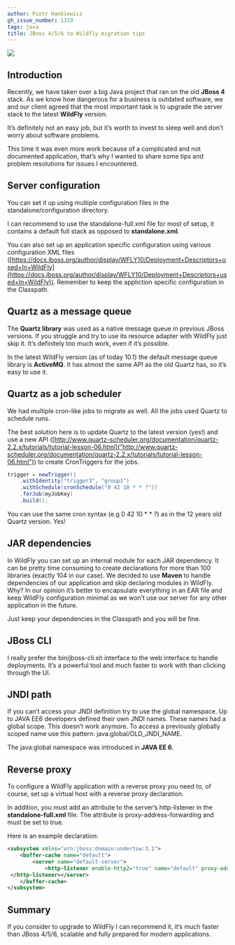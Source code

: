 ```yaml
---
author: Piotr Hankiewicz
gh_issue_number: 1319
tags: java
title: JBoss 4/5/6 to Wildfly migration tips
---
```


<img border="0" data-original-height="246" data-original-width="1089" src="/blog/2017/07/31/jboss-456-to-wildfly-migration-tips/image-0.jpeg" style="max-width: 100%;"/>

## Introduction

Recently, we have taken over a big Java project that ran on the old **JBoss 4** stack. As we know how dangerous for a business is outdated software, we and our client agreed that the most important task is to upgrade the server stack to the latest **WildFly** version.

It’s definitely not an easy job, but it’s worth to invest to sleep well and don’t worry about software problems.

This time it was even more work because of a complicated and not documented application, that’s why I wanted to share some tips and problem resolutions for issues I encountered.

## Server configuration

You can set it up using multiple configuration files in the standalone/configuration directory.

I can recommend to use the standalone-full.xml file for most of setup, it contains a default full stack as opposed to **standalone.xml**.

You can also set up an application specific configuration using various configuration XML files ([https://docs.jboss.org/author/display/WFLY10/Deployment+Descriptors+used+In+WildFly](https://docs.jboss.org/author/display/WFLY10/Deployment+Descriptors+used+In+WildFly)). Remember to keep the appliction specific configuration in the Classpath.

## Quartz as a message queue

The **Quartz library** was used as a native message queue in previous JBoss versions. If you struggle and try to use its resource adapter with WildFly just skip it. It’s definitely too much work, even if it’s possible.

In the latest WildFly version (as of today 10.1) the default message queue library is **ActiveMQ**. It has almost the same API as the old Quartz has, so it’s easy to use it.

## Quartz as a job scheduler

We had multiple cron-like jobs to migrate as well. All the jobs used Quartz to schedule runs.

The best solution here is to update Quartz to the latest version (yes!) and use a new API ([http://www.quartz-scheduler.org/documentation/quartz-2.2.x/tutorials/tutorial-lesson-06.html](”http://www.quartz-scheduler.org/documentation/quartz-2.2.x/tutorials/tutorial-lesson-06.html”)) to create CronTriggers for the jobs.

```java
trigger = newTrigger()
    .withIdentity("trigger3", "group1")
    .withSchedule(cronSchedule("0 42 10 * * ?"))
    .forJob(myJobKey)
    .build();
```

You can use the same cron syntax (e.g 0 42 10 * * ?) as in the 12 years old Quartz version. Yes!

## JAR dependencies

In WildFly you can set up an internal module for each JAR dependency. It can be pretty time consuming to create declarations for more than 100 libraries (exactly 104 in our case). We decided to use **Maven** to handle dependencies of our application and skip declaring modules in WildFly. Why? In our opinion it’s better to encapsulate everything in an EAR file and keep WildFly configuration minimal as we won’t use our server for any other application in the future.

Just keep your dependencies in the Classpath and you will be fine.

## JBoss CLI

I really prefer the bin/jboss-cli.sh interface to the web interface to handle deployments. It’s a powerful tool and much faster to work with than clicking through the UI.

## JNDI path

If you can’t access your JNDI definition try to use the global namespace. Up to JAVA EE6 developers defined their own JNDI names. These names had a global scope. This doesn’t work anymore. To access a previously globally scoped name use this pattern: java:global/OLD_JNDI_NAME.

The java:global namespace was introduced in **JAVA EE 6**.

## Reverse proxy

To configure a WildFly application with a reverse proxy you need to, of course, set up a virtual host with a reverse proxy declaration.

In addition, you must add an attribute to the server’s http-listener in the **standalone-full.xml** file. The attribute is proxy-address-forwarding and must be set to true.

Here is an example declaration:

```xml
<subsystem xmlns="urn:jboss:domain:undertow:3.1">
    <buffer-cache name="default">
        <server name="default-server">
            <http-listener enable-http2="true" name="default" proxy-address-forwarding="true" redirect-socket="https" socket-binding="http">
 </http-listener></server>
    </buffer-cache>
</subsystem>
```

## Summary

If you consider to upgrade to WildFly I can recommend it, it’s much faster than JBoss 4/5/6, scalable and fully prepared for modern applications.
